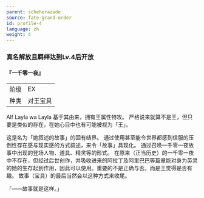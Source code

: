 ```yaml
---
parent: scheherazade
source: fate-grand-order
id: profile-4
language: zh
weight: 4
---
```


### 真名解放且羁绊达到Lv.4后开放

#### 『一千零一夜』

<table>
  <tr><td>阶级</td><td>EX</td></tr>
  <tr><td>种类</td><td>对王宝具</td></tr>
</table>

Alf Layla wa Layla
基于其由来，拥有王属性特攻。
严格说来就算不是王，但只要是类似的存在，在她心目中也有可能被视为「王」。

这是名为「她叙述的故事」的固有结界。
通过使用甚至能令世界都感到信服的压倒性存在感与现实感的方式叙述，来令「故事」具现化。
通过召唤一千零一夜故事中出现的登场人物、道具、精灵等的形式。
在原来（正当历史）的一千零一夜中不存在，但经过后世创作，并吸收进来的阿拉丁及阿里巴巴等篇章能对身为英灵的她的生存起到作用，因此可以使用。重要的不是正确与否。而是王觉得是否有趣。
故事（宝具）的最后当然会以这种方式来收尾。

「——故事就是这样。」
